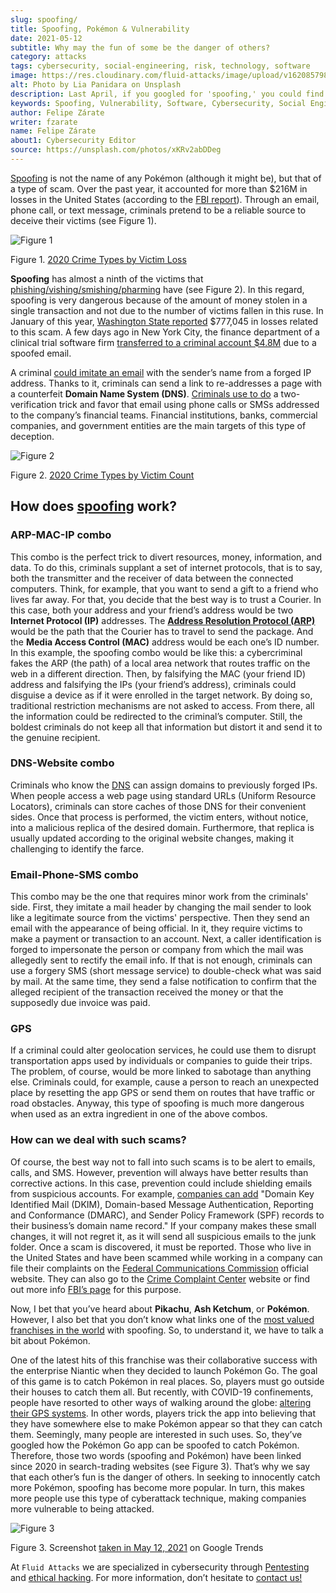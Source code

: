 ```yaml
---
slug: spoofing/
title: Spoofing, Pokémon & Vulnerability
date: 2021-05-12
subtitle: Why may the fun of some be the danger of others?
category: attacks
tags: cybersecurity, social-engineering, risk, technology, software
image: https://res.cloudinary.com/fluid-attacks/image/upload/v1620857985/blog/spoofing/cover_tpi466.webp
alt: Photo by Lia Panidara on Unsplash
description: Last April, if you googled for 'spoofing,' you could find the word Pokémon in the top trends. Here's what that has to do with your company's vulnerabilities.
keywords: Spoofing, Vulnerability, Software, Cybersecurity, Social Engineering, Ethical Hacking, GPS, Pentesting
author: Felipe Zárate
writer: fzarate
name: Felipe Zárate
about1: Cybersecurity Editor
source: https://unsplash.com/photos/xKRv2abDDeg
---
```


[Spoofing](https://docs.fluidattacks.com/criteria/vulnerabilities/032)
is not the name of any Pokémon (although it might be), but that of a
type of scam. Over the past year, it accounted for more than $216M in
losses in the United States (according to the [FBI
report](https://www.ic3.gov/Media/PDF/AnnualReport/2020_IC3Report.pdf)).
Through an email, phone call, or text message, criminals pretend to be a
reliable source to deceive their victims (see Figure 1).

<div class="imgblock">

![Figure 1](https://res.cloudinary.com/fluid-attacks/image/upload/v1620857980/blog/spoofing/image1_fz39dc.webp)

<div class="title">

Figure 1. [2020 Crime Types by Victim
Loss](https://www.ic3.gov/Media/PDF/AnnualReport/2020_IC3Report.pdf)

</div>

</div>

**Spoofing** has almost a ninth of the victims that
[phishing/vishing/smishing/pharming](../smishing/) have (see Figure 2).
In this regard, spoofing is very dangerous because of the amount of
money stolen in a single transaction and not due to the number of
victims fallen in this ruse. In January of this year, [Washington State
reported](https://www.justice.gov/usao-wdwa/pr/us-attorney-s-office-warns-scammers-are-spoofing-office-phone-number-try-obtain-money)
$777,045 in losses related to this scam. A few days ago in New York
City, the finance department of a clinical trial software firm
[transferred to a criminal account
$4.8M](https://www.forbes.com/sites/tmobile/2021/04/26/what-your-business-should-know-about-email-spoofing/?sh=68afa5e844ed)
due to a spoofed email.

A criminal [could imitate an
email](https://www.investopedia.com/terms/s/spoofing.asp) with the
sender’s name from a forged IP address. Thanks to it, criminals can send
a link to re-addresses a page with a counterfeit **Domain Name System
(DNS)**. [Criminals use to
do](https://www.winknews.com/2021/04/29/scammers-are-stealing-info-of-floridians-whove-claimed-unemployment/)
a two-verification trick and favor that email using phone calls or SMSs
addressed to the company’s financial teams. Financial institutions,
banks, commercial companies, and government entities are the main
targets of this type of deception.

<div class="imgblock">

![Figure 2](https://res.cloudinary.com/fluid-attacks/image/upload/v1620857980/blog/spoofing/image2_vrkc3e.webp)

<div class="title">

Figure 2. [2020 Crime Types by Victim
Count](https://www.ic3.gov/Media/PDF/AnnualReport/2020_IC3Report.pdf)

</div>

</div>

## How does [spoofing](https://terranovasecurity.com/what-is-spoofing/) work?

### ARP-MAC-IP combo

This combo is the perfect trick to divert resources, money, information,
and data. To do this, criminals supplant a set of internet protocols,
that is to say, both the transmitter and the receiver of data between
the connected computers. Think, for example, that you want to send a
gift to a friend who lives far away. For that, you decide that the best
way is to trust a Courier. In this case, both your address and your
friend’s address would be two **Internet Protocol (IP)** addresses. The
[**Address Resolution Protocol
(ARP)**](https://docs.fluidattacks.com/criteria/vulnerabilities/077)
would be the path that the Courier has to travel to send the package.
And the **Media Access Control (MAC)** address would be each one’s ID
number. In this example, the spoofing combo would be like this: a
cybercriminal fakes the ARP (the path) of a local area network that
routes traffic on the web in a different direction. Then, by falsifying
the MAC (your friend ID) address and falsifying the IPs (your friend’s
address), criminals could disguise a device as if it were enrolled in
the target network. By doing so, traditional restriction mechanisms are
not asked to access. From there, all the information could be redirected
to the criminal’s computer. Still, the boldest criminals do not keep all
that information but distort it and send it to the genuine recipient.

### DNS-Website combo

Criminals who know the
[DNS](https://docs.fluidattacks.com/criteria/vulnerabilities/084/) can
assign domains to previously forged IPs. When people access a web page
using standard URLs (Uniform Resource Locators), criminals can store
caches of those DNS for their convenient sides. Once that process is
performed, the victim enters, without notice, into a malicious replica
of the desired domain. Furthermore, that replica is usually updated
according to the original website changes, making it challenging to
identify the farce.

### Email-Phone-SMS combo

This combo may be the one that requires minor work from the criminals'
side. First, they imitate a mail header by changing the mail sender to
look like a legitimate source from the victims' perspective. Then they
send an email with the appearance of being official. In it, they require
victims to make a payment or transaction to an account. Next, a caller
identification is forged to impersonate the person or company from which
the mail was allegedly sent to rectify the email info. If that is not
enough, criminals can use a forgery SMS (short message service) to
double-check what was said by mail. At the same time, they send a false
notification to confirm that the alleged recipient of the transaction
received the money or that the supposedly due invoice was paid.

### GPS

If a criminal could alter geolocation services, he could use them to
disrupt transportation apps used by individuals or companies to guide
their trips. The problem, of course, would be more linked to sabotage
than anything else. Criminals could, for example, cause a person to
reach an unexpected place by resetting the app GPS or send them on
routes that have traffic or road obstacles. Anyway, this type of
spoofing is much more dangerous when used as an extra ingredient in one
of the above combos.

### How can we deal with such scams?

Of course, the best way not to fall into such scams is to be alert to
emails, calls, and SMS. However, prevention will always have better
results than corrective actions. In this case, prevention could include
shielding emails from suspicious accounts. For example, [companies can
add](https://www.forbes.com/sites/tmobile/2021/04/26/what-your-business-should-know-about-email-spoofing/?sh=68afa5e844ed)
"Domain Key Identified Mail (DKIM), Domain-based Message Authentication,
Reporting and Conformance (DMARC), and Sender Policy Framework (SPF)
records to their business’s domain name record." If your company makes
these small changes, it will not regret it, as it will send all
suspicious emails to the junk folder. Once a scam is discovered, it must
be reported. Those who live in the United States and have been scammed
while working in a company can file their complaints on the [Federal
Communications Commission](https://consumercomplaints.fcc.gov/hc/en-us)
official website. They can also go to the [Crime Complaint
Center](https://www.ic3.gov/Home/ComplaintChoice) website or find out
more info [FBI’s
page](https://www.fbi.gov/scams-and-safety/on-the-internet) for this
purpose.

Now, I bet that you’ve heard about **Pikachu**, **Ash Ketchum**, or
**Pokémon**. However, I also bet that you don’t know what links one of
the [most valued franchises in the
world](https://www.gamesindustry.biz/articles/2021-03-02-gotta-cash-em-all-how-pok-mon-became-the-worlds-biggest-games-franchise#:~:text=Quantifying%20Pok%C3%A9mon’s%20success%20is%20tricky,website%20a%20few%20years%20back)
with spoofing. So, to understand it, we have to talk a bit about
Pokémon.

One of the latest hits of this franchise was their collaborative success
with the enterprise Niantic when they decided to launch Pokémon Go. The
goal of this game is to catch Pokémon in real places. So, players must
go outside their houses to catch them all. But recently, with COVID-19
confinements, people have resorted to other ways of walking around the
globe: [altering their GPS
systems](https://www.republicworld.com/technology-news/gaming/how-to-play-pokemon-go-without-moving-learn-about-it-in-this-guide.html).
In other words, players trick the app into believing that they have
somewhere else to make Pokémon appear so that they can catch them.
Seemingly, many people are interested in such uses. So, they’ve googled
how the Pokémon Go app can be spoofed to catch Pokémon. Therefore, those
two words (spoofing and Pokémon) have been linked since 2020 in
search-trading websites (see Figure 3). That’s why we say that each
other’s fun is the danger of others. In seeking to innocently catch more
Pokémon, spoofing has become more popular. In turn, this makes more
people use this type of cyberattack technique, making companies more
vulnerable to being attacked.

<div class="imgblock">

![Figure 3](https://res.cloudinary.com/fluid-attacks/image/upload/v1620857979/blog/spoofing/google_ztrfjg.webp)

<div class="title">

Figure 3. Screenshot [taken in
May 12, 2021](https://trends.google.com/trends/explore?q=spoofing&geo=US)
on Google Trends

</div>

</div>

At `Fluid Attacks` we are specialized in cybersecurity through
[Pentesting](../../solutions/penetration-testing/) and [ethical
hacking](../../solutions/ethical-hacking/). For more information, don’t
hesitate to [contact us\!](../../contact-us/)
